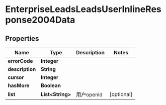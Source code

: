 # EnterpriseLeadsLeadsUserInlineResponse2004Data

## Properties
Name | Type | Description | Notes
------------ | ------------- | ------------- | -------------
**errorCode** | **Integer** |  | 
**description** | **String** |  | 
**cursor** | **Integer** |  | 
**hasMore** | **Boolean** |  | 
**list** | **List&lt;String&gt;** | 用户openid |  [optional]
